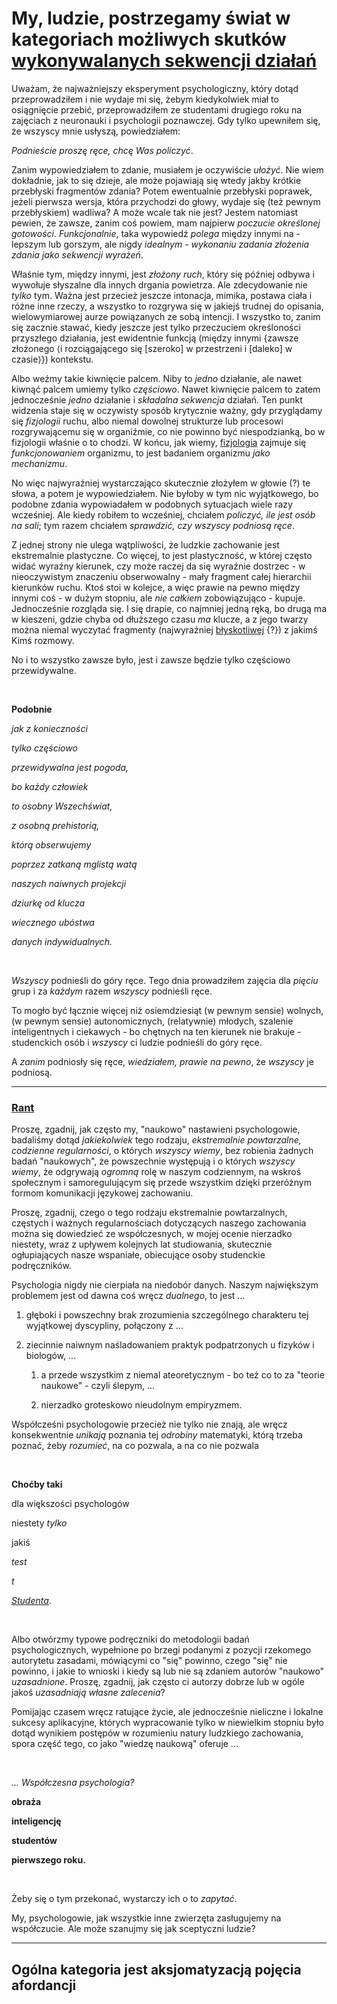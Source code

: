 <!-- -*- coding: utf-8 -*- -->
# My, ludzie, postrzegamy świat w kategoriach możliwych skutków [wykonywalanych sekwencji działań](https://youtu.be/k5TfLr52CD8?si=6-HuWZ50gadaHcEN)

Uważam, że najważniejszy eksperyment psychologiczny, który dotąd przeprowadziłem i nie wydaje mi
się, żebym kiedykolwiek miał to osiągnięcie przebić, przeprowadziłem ze studentami drugiego roku na
zajęciach z neuronauki i psychologii poznawczej. Gdy tylko upewniłem się, że wszyscy mnie usłyszą,
powiedziałem:

*Podnieście proszę ręce, chcę Was policzyć*.

Zanim wypowiedziałem to zdanie, musiałem je oczywiście *ułożyć*. Nie wiem dokładnie, jak to się
dzieje, ale może pojawiają się wtedy jakby krótkie przebłyski fragmentów zdania? Potem ewentualnie
przebłyski poprawek, jeżeli pierwsza wersja, która przychodzi do głowy, wydaje się (też pewnym
przebłyskiem) wadliwa? A może wcale tak nie jest? Jestem natomiast pewien, że zawsze, zanim coś
powiem, mam najpierw *poczucie określonej gotowości*. *Funkcjonalnie*, taka wypowiedź *polega*
między innymi na - lepszym lub gorszym, ale nigdy *idealnym* - *wykonaniu zadania złożenia zdania
jako sekwencji wyrażeń*.

Właśnie tym, między innymi, jest *złożony ruch*, który się później odbywa i wywołuje słyszalne dla
innych drgania powietrza. Ale zdecydowanie nie *tylko* tym. Ważna jest przecież jeszcze intonacja,
mimika, postawa ciała i różne inne rzeczy, a wszystko to rozgrywa się w jakiejś trudnej do opisania,
wielowymiarowej aurze powiązanych ze sobą intencji. I wszystko to, zanim się zacznie stawać, kiedy
jeszcze jest tylko przeczuciem określoności przyszłego działania, jest ewidentnie funkcją (między
innymi \{zawsze złożonego ⟨i rozciągającego się \[szeroko] w przestrzeni i \[daleko] w czasie⟩\})
kontekstu.

Albo weźmy takie kiwnięcie palcem. Niby to *jedno* działanie, ale nawet kiwnąć palcem umiemy tylko
*częściowo*. Nawet kiwnięcie palcem to zatem jednocześnie *jedno* działanie i *składalna sekwencja*
działań. Ten punkt widzenia staje się w oczywisty sposób krytycznie ważny, gdy przyglądamy się
*fizjologii* ruchu, albo niemal dowolnej strukturze lub procesowi rozgrywającemu się w organiźmie,
co nie powinno być niespodzianką, bo w fizjologii właśnie o to chodzi. W końcu, jak wiemy,
[fizjologia](https://pl.wikipedia.org/wiki/Fizjologia) zajmuje się *funkcjonowaniem* organizmu, to
jest badaniem organizmu *jako mechanizmu*.

No więc najwyraźniej wystarczająco skutecznie złożyłem w głowie (?) te słowa, a potem je
wypowiedziałem. Nie byłoby w tym nic wyjątkowego, bo podobne zdania wypowiadałem w podobnych
sytuacjach wiele razy wcześniej. Ale kiedy robiłem to wcześniej, chciałem *policzyć, ile jest osób
na sali*; tym razem chciałem *sprawdzić, czy wszyscy podniosą ręce*.

Z jednej strony nie ulega wątpliwości, że ludzkie zachowanie jest ekstremalnie plastyczne. Co
więcej, to jest plastyczność, w której często widać wyraźny kierunek, czy może raczej da się
wyraźnie dostrzec - w nieoczywistym znaczeniu obserwowalny - mały fragment całej hierarchii
kierunków ruchu. Ktoś stoi w kolejce, a więc prawie na pewno między innymi coś - w dużym stopniu,
ale *nie całkiem* zobowiązująco - kupuje. Jednocześnie rozgląda się. I się drapie, co najmniej jedną
ręką, bo drugą ma w kieszeni, gdzie chyba od dłuższego czasu *ma* klucze, a z jego twarzy można
niemal wyczytać fragmenty (najwyraźniej
[błyskotliwej](https://pl.wikipedia.org/wiki/L%E2%80%99esprit_de_l%E2%80%99escalier) \{?\}) z jakimś
Kimś rozmowy.

No i to wszystko zawsze było, jest i zawsze będzie tylko częściowo przewidywalne.

<br>

**Podobnie**

*jak z konieczności*

*tylko częściowo*

*przewidywalna jest pogoda,*

*bo każdy człowiek*

*to osobny Wszechświat,*

*z osobną prehistorią,*

*którą obserwujemy*

*poprzez zatkaną mglistą watą*

*naszych naiwnych projekcji*

*dziurkę od klucza*

*wiecznego ubóstwa*

*danych indywidualnych.*

<br>

*Wszyscy* podnieśli do góry ręce. Tego dnia prowadziłem zajęcia dla *pięciu* grup i za *każdym*
razem *wszyscy* podnieśli ręce.

To mogło być łącznie więcej niż osiemdziesiąt (w pewnym sensie) wolnych, (w pewnym sensie)
autonomicznych, (relatywnie) młodych, szalenie inteligentnych i ciekawych - bo chętnych na ten
kierunek nie brakuje - studenckich osób i *wszyscy* ci ludzie podnieśli do góry ręce.

A *zanim* podniosły się ręce, *wiedziałem, prawie na pewno*, że *wszyscy* je podniosą.

<hr>

### [Rant](https://pl.wikipedia.org/wiki/Rant)

Proszę, zgadnij, jak często my, "naukowo" nastawieni psychologowie, badaliśmy dotąd *jakiekolwiek*
tego rodzaju, *ekstremalnie powtarzalne, codzienne regularności*, o których *wszyscy wiemy*, bez
robienia żadnych badań "naukowych", że powszechnie występują i o których *wszyscy wiemy*, że
odgrywają *ogromną* rolę w naszym codziennym, na wskroś społecznym i samoregulującym się przede
wszystkim dzięki przeróżnym formom komunikacji językowej zachowaniu.

Proszę, zgadnij, czego o tego rodzaju ekstremalnie powtarzalnych, częstych i ważnych regularnościach
dotyczących naszego zachowania można się dowiedzieć ze współczesnych, w mojej ocenie nierzadko
niestety, wraz z upływem kolejnych lat studiowania, skutecznie ogłupiających nasze wspaniałe,
obiecujące osoby studenckie podręczników.

Psychologia nigdy nie cierpiała na niedobór danych. Naszym największym problemem jest od dawna coś
wręcz *dualnego*, to jest ...

1. głęboki i powszechny brak zrozumienia szczególnego charakteru tej wyjątkowej dyscypliny,
połączony z ...

2. ziecinnie naiwnym naśladowaniem praktyk podpatrzonych u fizyków i biologów, ...

   1. a przede wszystkim z niemal ateoretycznym - bo też co to za "teorie naukowe" - czyli ślepym,
...

   2. nierzadko groteskowo nieudolnym empiryzmem.

Współcześni psychologowie przecież nie tylko nie znają, ale wręcz konsekwentnie *unikają* poznania
tej *odrobiny* matematyki, którą trzeba poznać, żeby *rozumieć*, na co pozwala, a na co nie pozwala

<br>

**Choćby taki**

dla większości psychologów

niestety *tylko* 

jakiś

*test*

*t*

[*Studenta*](https://pl.wikipedia.org/wiki/Test_t_Studenta).

<br>

Albo otwórzmy typowe podręczniki do metodologii badań psychologicznych, wypełnione po brzegi
podanymi z pozycji rzekomego autorytetu zasadami, mówiącymi co "się" powinno, czego "się" nie
powinno, i jakie to wnioski i kiedy są lub nie są zdaniem autorów "naukowo" *uzasadnione*. Proszę,
zgadnij, jak często ci autorzy dobrze lub w ogóle jakoś *uzasadniają własne zalecenia*?

Pomijając czasem wręcz ratujące życie, ale jednocześnie nieliczne i lokalne sukcesy aplikacyjne,
których wypracowanie tylko w niewielkim stopniu było dotąd wynikiem postępów w rozumieniu natury
ludzkiego zachowania, spora część tego, co jako "wiedzę naukową" oferuje ...

<br>

*... Współczesna psychologia?*

**obraża**

**inteligencję**

**studentów**

**pierwszego roku.**

<br>

Żeby się o tym przekonać, wystarczy ich o to *zapytać*.

My, psychologowie, jak wszystkie inne zwierzęta zasługujemy na współczucie. Ale może szanujmy się
jak sceptyczni ludzie?

<hr>

## Ogólna kategoria jest aksjomatyzacją pojęcia afordancji
